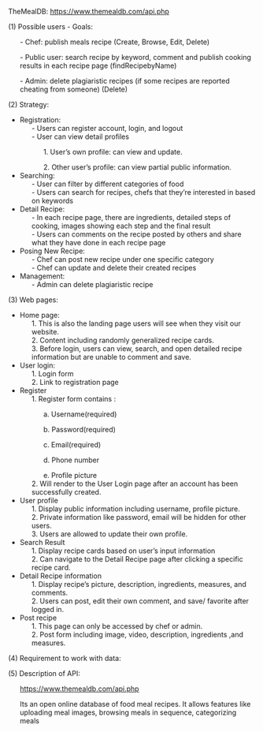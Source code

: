 TheMealDB: https://www.themealdb.com/api.php

(1) Possible users - Goals: 
    <ol>- Chef: publish meals recipe (Create, Browse, Edit, Delete)</ol>
    <ol>- Public user: search recipe by keyword, comment and publish cooking results in each recipe page (findRecipebyName)</ol>
    <ol>- Admin: delete plagiaristic recipes (if some recipes are reported cheating from someone) (Delete)</ol>

(2) Strategy: 
<ul>
    <li>Registration:
        <ol>- Users can register account, login, and logout</ol>
        <ol>- User can view detail profiles
            <ol>1. User’s own profile: can view and update.</ol>
            <ol>2. Other user’s profile: can view partial public information.</ol>
        </ol>
    </li>
    <li>
        Searching:
        <ol>
        - User can filter by different categories of food</ol>
        <ol>- Users can search for recipes, chefs that they’re interested in based on keywords</ol>
    </li>
    <li>
    Detail Recipe:
        <ol>- In each recipe page, there are ingredients, detailed steps of cooking, images showing each step and the final result</ol>
        <ol>- Users can comments on the recipe posted by others and share what they have done in each recipe page</ol>
    </li>
    <li>
    Posing New Recipe:
        <ol>- Chef can post new recipe under one specific category</ol>
        <ol>- Chef can update and delete their created recipes</ol>
     </li>
    <li>
     Management:
       <ol>- Admin can delete plagiaristic recipe</ol>
    </li>
 </ul>

(3) Web pages:
<ul>
    <li> Home page: 
        <ol>1. This is also the landing page users will see when they visit our website. </ol>
        <ol>2. Content including randomly generalized recipe cards.</ol>
        <ol>3. Before login, users can view, search, and open detailed recipe information but are unable to comment and save.</ol>
    </li>
    <li> User login: 
        <ol>1. Login form</ol>
        <ol>2. Link to registration page</ol>
    </li>
    <li> Register
        <ol>1. Register form contains :
            <ol>a. Username(required)</ol>
            <ol>b. Password(required)</ol>
            <ol>c. Email(required)</ol>
            <ol>d. Phone number</ol>
            <ol>e. Profile picture</ol>
        </ol>
        <ol>2. Will render to the User Login page after an account has been successfully created.</ol>
    </li>
    <li>User profile
        <ol>1. Display public information including username, profile picture.</ol>
        <ol>2. Private information like password, email will be hidden for other users.</ol>
        <ol>3. Users are allowed to update their own profile.</ol>
    </li>
    <li> Search Result
        <ol>1. Display recipe cards based on user’s input information</ol>
        <ol>2. Can navigate to the Detail Recipe page after clicking a specific recipe card.</ol>
    </li>
    <li> Detail Recipe information 
        <ol>1. Display recipe’s picture, description, ingredients, measures, and comments.</ol>
        <ol>2. Users can post, edit their own comment, and save/ favorite  after logged in. </ol>
    </li>
    <li>  Post recipe
        <ol>1. This page can only be accessed by chef or admin. </ol>
        <ol>2. Post form including image, video, description, ingredients ,and measures.</ol>
     </li>
     </ul>
   
(4) Requirement to work with data:

(5) Description of API:
    <ol>https://www.themealdb.com/api.php</ol>
    <ol>Its an open online database of food meal recipes. It allows features like uploading meal images, browsing meals in sequence, categorizing meals </ol>

